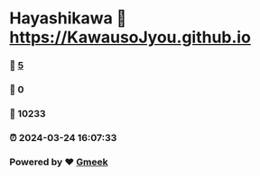 # Hayashikawa :link: https://KawausoJyou.github.io 
### :page_facing_up: [5](https://KawausoJyou.github.io/tag.html) 
### :speech_balloon: 0 
### :hibiscus: 10233 
### :alarm_clock: 2024-03-24 16:07:33 
### Powered by :heart: [Gmeek](https://github.com/Meekdai/Gmeek)
